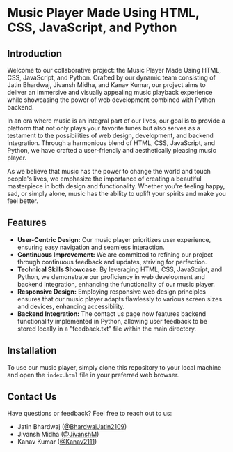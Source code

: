 # Music Player Made Using HTML, CSS, JavaScript, and Python

## Introduction

Welcome to our collaborative project: the Music Player Made Using HTML, CSS, JavaScript, and Python. Crafted by our dynamic team consisting of Jatin Bhardwaj, Jivansh Midha, and Kanav Kumar, our project aims to deliver an immersive and visually appealing music playback experience while showcasing the power of web development combined with Python backend.

In an era where music is an integral part of our lives, our goal is to provide a platform that not only plays your favorite tunes but also serves as a testament to the possibilities of web design, development, and backend integration. Through a harmonious blend of HTML, CSS, JavaScript, and Python, we have crafted a user-friendly and aesthetically pleasing music player.

As we believe that music has the power to change the world and touch people's lives, we emphasize the importance of creating a beautiful masterpiece in both design and functionality. Whether you're feeling happy, sad, or simply alone, music has the ability to uplift your spirits and make you feel better.

## Features

- **User-Centric Design:** Our music player prioritizes user experience, ensuring easy navigation and seamless interaction.
- **Continuous Improvement:** We are committed to refining our project through continuous feedback and updates, striving for perfection.
- **Technical Skills Showcase:** By leveraging HTML, CSS, JavaScript, and Python, we demonstrate our proficiency in web development and backend integration, enhancing the functionality of our music player.
- **Responsive Design:** Employing responsive web design principles ensures that our music player adapts flawlessly to various screen sizes and devices, enhancing accessibility.
- **Backend Integration:** The contact us page now features backend functionality implemented in Python, allowing user feedback to be stored locally in a "feedback.txt" file within the main directory.

## Installation

To use our music player, simply clone this repository to your local machine and open the `index.html` file in your preferred web browser.

## Contact Us

Have questions or feedback? Feel free to reach out to us:

- Jatin Bhardwaj ([@BhardwajJatin2109](https://github.com/BhardwajJatin2109))
- Jivansh Midha ([@JivanshM](https://github.com/JivanshM))
- Kanav Kumar ([@Kanav2111](https://github.com/Kanav2111))

